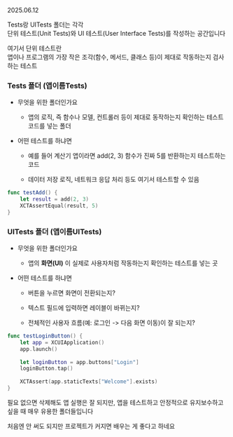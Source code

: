 2025.06.12

Tests랑 UITests 폴더는 각각<br>
단위 테스트(Unit Tests)와 UI 테스트(User Interface Tests)를 작성하는 공간입니다

여기서 단위 테스트란<br>
앱이나 프로그램의 가장 작은 조각(함수, 메서드, 클래스 등)이 제대로 작동하는지 검사하는 테스트

### Tests 폴더 (앱이름Tests)
- 무엇을 위한 폴더인가요

  - 앱의 로직, 즉 함수나 모델, 컨트롤러 등이 제대로 동작하는지 확인하는 테스트 코드를 넣는 폴더

- 어떤 테스트를 하냐면

  - 예를 들어 계산기 앱이라면 add(2, 3) 함수가 진짜 5를 반환하는지 테스트하는 코드

  - 데이터 저장 로직, 네트워크 응답 처리 등도 여기서 테스트할 수 있음
```swift
func testAdd() {
    let result = add(2, 3)
    XCTAssertEqual(result, 5)
}
```

### UITests 폴더 (앱이름UITests)
- 무엇을 위한 폴더인가요

  - 앱의 **화면(UI)** 이 실제로 사용자처럼 작동하는지 확인하는 테스트를 넣는 곳

- 어떤 테스트를 하냐면

  - 버튼을 누르면 화면이 전환되는지?

  - 텍스트 필드에 입력하면 레이블이 바뀌는지?

  - 전체적인 사용자 흐름(예: 로그인 -> 다음 화면 이동)이 잘 되는지?
```swift
func testLoginButton() {
    let app = XCUIApplication()
    app.launch()
    
    let loginButton = app.buttons["Login"]
    loginButton.tap()
    
    XCTAssert(app.staticTexts["Welcome"].exists)
}
```

필요 없으면 삭제해도 앱 실행은 잘 되지만, 앱을 테스트하고 안정적으로 유지보수하고 싶을 때 매우 유용한 폴더들입니다

처음엔 안 써도 되지만 프로젝트가 커지면 배우는 게 좋다고 하네요